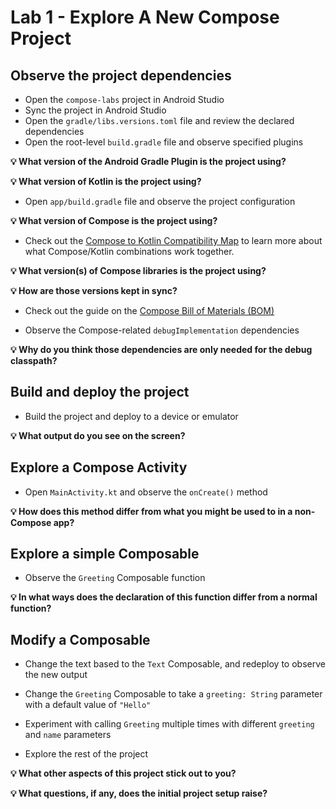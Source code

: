 # Lab 1 - Explore A New Compose Project

## Observe the project dependencies
- Open the `compose-labs` project in Android Studio
- Sync the project in Android Studio
- Open the `gradle/libs.versions.toml` file and review the declared dependencies
- Open the root-level `build.gradle` file and observe specified plugins

**💡 What version of the Android Gradle Plugin is the project using?**

**💡 What version of Kotlin is the project using?**

- Open `app/build.gradle` file and observe the project configuration

**💡 What version of Compose is the project using?**
- Check out the [Compose to Kotlin Compatibility Map](https://developer.android.com/jetpack/androidx/releases/compose-kotlin) to learn more about what Compose/Kotlin combinations work together.

**💡 What version(s) of Compose libraries is the project using?**

**💡 How are those versions kept in sync?**
- Check out the guide on the [Compose Bill of Materials (BOM)](https://developer.android.com/jetpack/compose/bom)

- Observe the Compose-related `debugImplementation` dependencies

**💡 Why do you think those dependencies are only needed for the debug classpath?**

## Build and deploy the project
- Build the project and deploy to a device or emulator

**💡 What output do you see on the screen?**

## Explore a Compose Activity
- Open `MainActivity.kt` and observe the `onCreate()` method

**💡 How does this method differ from what you might be used to in a
non-Compose app?**

## Explore a simple Composable
- Observe the `Greeting` Composable function

**💡 In what ways does the declaration of this function differ from a
normal function?**

## Modify a Composable
- Change the text based to the `Text` Composable, and redeploy to observe the new output
- Change the `Greeting` Composable to take a `greeting: String` parameter with a default value of `"Hello"`
- Experiment with calling `Greeting` multiple times with different `greeting` and `name` parameters

- Explore the rest of the project

**💡 What other aspects of this project stick out to you?**

**💡 What questions, if any, does the initial project setup raise?**